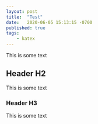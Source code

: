 ```yaml
---
layout: post
title:  "Test"
date:   2020-06-05 15:13:15 -0700
published: true
tags:
    - katex
---
```

This is some text
## Header H2
This is some text
### Header H3
This is some text